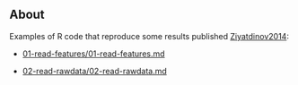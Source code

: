 ## About

Examples of R code that reproduce some results published [Ziyatdinov2014]:

* [01-read-features/01-read-features.md](01-read-features/01-read-features.md)
* [02-read-rawdata/02-read-rawdata.md](02-read-rawdata/02-read-rawdata.md)

 
  [Ziyatdinov2014]: http://www.journals.elsevier.com/sensors-and-actuators-b-chemical/ "Ziyatdinov, A., Fonollosa, J., Fernández, L., Gutiérrez-Gálvez, A., Marco, S., & Perera, A. (2014). Bioinspired Early Detection through Gas Flow Modulation in Chemo-Sensory Systems. Sensors and Actuators B: Chemical. In press."
